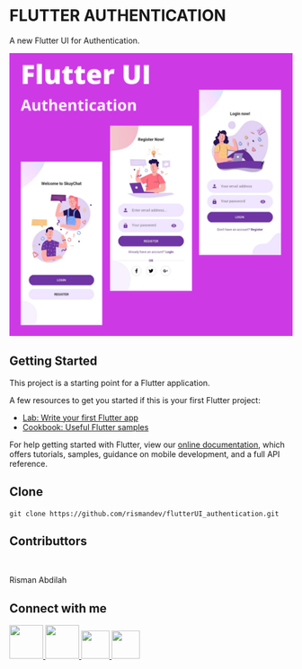 # FLUTTER AUTHENTICATION

A new Flutter UI for Authentication.

<img src="assets/demo_flutter_authentication.png" alt="Enter Table Number Empty"/>

## Getting Started

This project is a starting point for a Flutter application.

A few resources to get you started if this is your first Flutter project:

- [Lab: Write your first Flutter app](https://flutter.dev/docs/get-started/codelab)
- [Cookbook: Useful Flutter samples](https://flutter.dev/docs/cookbook)

For help getting started with Flutter, view our
[online documentation](https://flutter.dev/docs), which offers tutorials,
samples, guidance on mobile development, and a full API reference.

## Clone

```
git clone https://github.com/rismandev/flutterUI_authentication.git
```

## Contributtors

<img src="https://github.com/rismandev/kost/blob/master/src/assets/demo/me.jpg" width="100" alt=""/>

Risman Abdilah

## Connect with me

<p>
    <a href="tell:089647329246" target="_blank">
        <img src="https://www.stickpng.com/assets/images/580b57fcd9996e24bc43c543.png" width="60" height="60" alt=""/>
    </a>
    <a href="https://www.linkedin.com/in/rismandev" target="_blank">
        <img src="https://cdn1.iconfinder.com/data/icons/iconza-circle-social/64/697071-linkedin-512.png" width="60" height="60" alt=""/>
    </a>
    <a href="https://www.facebook.com/risman.abdilah.58" target="_blank">
        <img src="https://upload.wikimedia.org/wikipedia/commons/5/51/Facebook_f_logo_%282019%29.svg" width="50" height="50" alt=""/>
    </a>
    <a href="https://www.instagram.com/rismandev" target="_blank">
        <img src="https://img2.pngdownload.id/20180404/jrq/kisspng-logo-computer-icons-clip-art-instagram-logo-5ac51f36a6c818.6764114215228680226832.jpg" width="50" height="50" alt=""/>
    </a>
</p>
